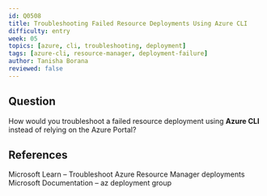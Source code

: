 ```yaml
---
id: Q0508
title: Troubleshooting Failed Resource Deployments Using Azure CLI
difficulty: entry
week: 05
topics: [azure, cli, troubleshooting, deployment]
tags: [azure-cli, resource-manager, deployment-failure]
author: Tanisha Borana
reviewed: false
---
```


## Question
How would you troubleshoot a failed resource deployment using **Azure CLI** instead of relying on the Azure Portal?

## References

Microsoft Learn – Troubleshoot Azure Resource Manager deployments
Microsoft Documentation – az deployment group
